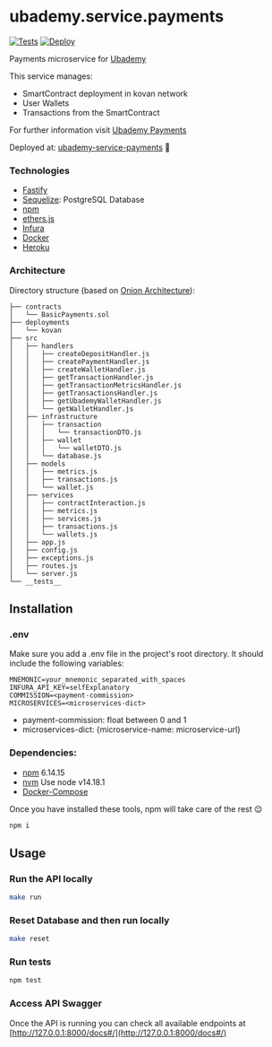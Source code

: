 # ubademy.service.payments
[![Tests](https://github.com/Ubademy/ubademy.service.payments/actions/workflows/test.yml/badge.svg)](https://github.com/Ubademy/ubademy.service.payments/actions/workflows/test.yml) [![Deploy](https://github.com/Ubademy/ubademy.service.payments/actions/workflows/deploy.yml/badge.svg)](https://github.com/Ubademy/ubademy.service.payments/actions/workflows/deploy.yml)

Payments microservice for [Ubademy](https://ubademy.github.io/)

This service manages:
* SmartContract deployment in kovan network
* User Wallets
* Transactions from the SmartContract


For further information visit [Ubademy Payments](https://ubademy.github.io/services/payments)

Deployed at: [ubademy-service-payments](https://ubademy-service-payments.herokuapp.com/docs#) :rocket:



### Technologies

* [Fastify](https://www.fastify.io/)
* [Sequelize](https://sequelize.org/): PostgreSQL Database
* [npm](https://www.npmjs.com/)
* [ethers.js](https://docs.ethers.io/v5/)
* [Infura](https://infura.io/)
* [Docker](https://www.docker.com/)
* [Heroku](https://www.heroku.com/)

### Architecture

Directory structure (based on [Onion Architecture](https://jeffreypalermo.com/2008/07/the-onion-architecture-part-1/)):

```tree
├── contracts
│   └── BasicPayments.sol
├── deployments
│   └── kovan
├── src
│   ├── handlers
│   │   ├── createDepositHandler.js
│   │   ├── createPaymentHandler.js
│   │   ├── createWalletHandler.js
│   │   ├── getTransactionHandler.js
│   │   ├── getTransactionMetricsHandler.js
│   │   ├── getTransactionsHandler.js
│   │   ├── getUbademyWalletHandler.js
│   │   └── getWalletHandler.js
│   ├── infrastructure
│   │   ├── transaction
│   │   │   └── transactionDTO.js
│   │   ├── wallet
│   │   │   └── walletDTO.js
│   │   └── database.js
│   ├── models
│   │   ├── metrics.js
│   │   ├── transactions.js
│   │   └── wallet.js
│   ├── services
│   │   ├── contractInteraction.js
│   │   ├── metrics.js
│   │   ├── services.js
│   │   ├── transactions.js
│   │   └── wallets.js
│   ├── app.js
│   ├── config.js
│   ├── exceptions.js
│   ├── routes.js
│   └── server.js
└── __tests__
```

## Installation

### .env
Make sure you add a .env file in the project's root directory.
It should include the following variables:

```
MNEMONIC=your_mnemonic_separated_with_spaces
INFURA_API_KEY=selfExplanatory
COMMISSION=<payment-commission>
MICROSERVICES=<microservices-dict>
```

* payment-commission: float between 0 and 1
* microservices-dict: {microservice-name: microservice-url}


### Dependencies:
* [npm](https://www.npmjs.com/) 6.14.15
* [nvm](https://www.docker.com/) Use node v14.18.1
* [Docker-Compose](https://docs.docker.com/compose/)




Once you have installed these tools, npm will take care of the rest :relieved:

``` bash
npm i
```

## Usage

### Run the API locally
``` bash
make run
```

### Reset Database and then run locally
``` bash
make reset
```

### Run tests
``` bash
npm test
```

### Access API Swagger
Once the API is running you can check all available endpoints at [http://127.0.0.1:8000/docs#/](http://127.0.0.1:8000/docs#/)
